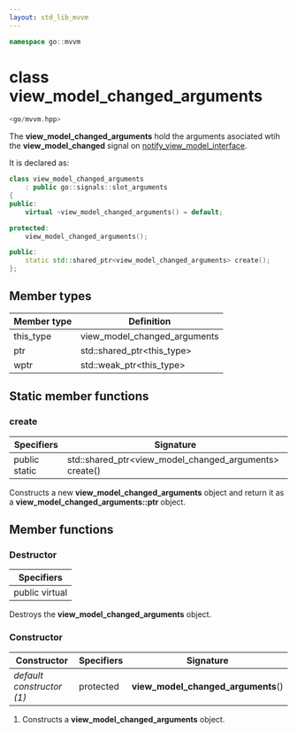 ```yaml
---
layout: std_lib_mvvm
---
```


```c++
namespace go::mvvm
```

# class view_model_changed_arguments

```c++
<go/mvvm.hpp>
```

The **view_model_changed_arguments** hold the arguments asociated wtih the
**view_model_changed** signal on
[notify_view_model_interface](./class_notify_view_model_change_interface.html).

It is declared as:

```c++
class view_model_changed_arguments
    : public go::signals::slot_arguments
{
public:
    virtual ~view_model_changed_arguments() = default;

protected:
    view_model_changed_arguments();

public:
    static std::shared_ptr<view_model_changed_arguments> create();
};
```

## Member types

Member type | Definition
-|-
this_type | view_model_changed_arguments
ptr | std\::shared_ptr\<this_type>
wptr | std\::weak_ptr\<this_type>

## Static member functions

### create

Specifiers | Signature
-|-
public static | std\::shared_ptr<view_model_changed_arguments> create()

Constructs a new **view_model_changed_arguments** object and return it as a
**view_model_changed_arguments\::ptr** object.

## Member functions

### Destructor

Specifiers |
-|
public virtual |

Destroys the **view_model_changed_arguments** object.

### Constructor

Constructor | Specifiers | Signature
-|-|-
*default constructor (1)* | protected | **view_model_changed_arguments**()

1. Constructs a **view_model_changed_arguments** object.
